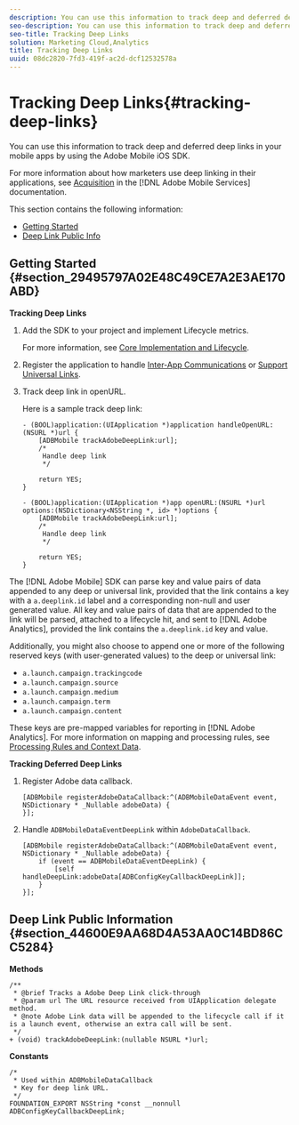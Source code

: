 ```yaml
---
description: You can use this information to track deep and deferred deep links in your mobile apps by using the Adobe Mobile iOS SDK.
seo-description: You can use this information to track deep and deferred deep links in your mobile apps by using the Adobe Mobile iOS SDK.
seo-title: Tracking Deep Links
solution: Marketing Cloud,Analytics
title: Tracking Deep Links
uuid: 08dc2820-7fd3-419f-ac2d-dcf12532578a
---
```


# Tracking Deep Links{#tracking-deep-links}

You can use this information to track deep and deferred deep links in your mobile apps by using the Adobe Mobile iOS SDK.

For more information about how marketers use deep linking in their applications, see [Acquisition](https://marketing.adobe.com/resources/help/en_US/mobile/index.html?f=acquisition_main) in the [!DNL Adobe Mobile Services] documentation.

This section contains the following information:

* [Getting Started](../../acquisition-main/tracking-deep-links/tracking-deep-links.md#section_29495797A02E48C49CE7A2E3AE170ABD) 
* [Deep Link Public Info](../../acquisition-main/tracking-deep-links/tracking-deep-links.md#section_44600E9AA68D4A53AA0C14BD86CC5284)

## Getting Started {#section_29495797A02E48C49CE7A2E3AE170ABD}

**Tracking Deep Links**

1. Add the SDK to your project and implement Lifecycle metrics.

   For more information, see [Core Implementation and Lifecycle](../../getting-started/dev-qs.md#concept_13176B6E37F547D6935E37125F457972). 
1. Register the application to handle [Inter-App Communications](https://developer.apple.com/library/ios/documentation/iPhone/Conceptual/iPhoneOSProgrammingGuide/Inter-AppCommunication/Inter-AppCommunication.html#//apple_ref/doc/uid/TP40007072-CH6-SW10) or [Support Universal Links](https://developer.apple.com/library/ios/documentation/General/Conceptual/AppSearch/UniversalLinks.html). 

1. Track deep link in openURL.

   Here is a sample track deep link:

   ```
   - (BOOL)application:(UIApplication *)application handleOpenURL:(NSURL *)url { 
       [ADBMobile trackAdobeDeepLink:url]; 
       /* 
        Handle deep link 
        */ 
     
       return YES; 
   } 
     
   - (BOOL)application:(UIApplication *)app openURL:(NSURL *)url options:(NSDictionary<NSString *, id> *)options { 
       [ADBMobile trackAdobeDeepLink:url]; 
       /* 
        Handle deep link 
        */ 
     
       return YES; 
   }
   ```

The [!DNL Adobe Mobile] SDK can parse key and value pairs of data appended to any deep or universal link, provided that the link contains a key with a `a.deeplink.id` label and a corresponding non-null and user generated value. All key and value pairs of data that are appended to the link will be parsed, attached to a lifecycle hit, and sent to [!DNL Adobe Analytics], provided the link contains the `a.deeplink.id` key and value.

Additionally, you might also choose to append one or more of the following reserved keys (with user-generated values) to the deep or universal link:

* `a.launch.campaign.trackingcode` 
* `a.launch.campaign.source` 
* `a.launch.campaign.medium` 
* `a.launch.campaign.term` 
* `a.launch.campaign.content`

These keys are pre-mapped variables for reporting in [!DNL Adobe Analytics]. For more information on mapping and processing rules, see [Processing Rules and Context Data](../../getting-started/proc-rules.md#concept_4DAF0756D0DB43BD8C0627E023665FA5).

**Tracking Deferred Deep Links**

1. Register Adobe data callback.

   ```
   [ADBMobile registerAdobeDataCallback:^(ADBMobileDataEvent event, NSDictionary * _Nullable adobeData) { 
   }];
   ```

1. Handle `ADBMobileDataEventDeepLink` within `AdobeDataCallback`.

   ```
   [ADBMobile registerAdobeDataCallback:^(ADBMobileDataEvent event, NSDictionary * _Nullable adobeData) { 
       if (event == ADBMobileDataEventDeepLink) { 
           [self handleDeepLink:adobeData[ADBConfigKeyCallbackDeepLink]]; 
       } 
   }];
   ```

## Deep Link Public Information {#section_44600E9AA68D4A53AA0C14BD86CC5284}

**Methods**

```
/** 
 * @brief Tracks a Adobe Deep Link click-through 
 * @param url The URL resource received from UIApplication delegate method. 
 * @note Adobe Link data will be appended to the lifecycle call if it is a launch event, otherwise an extra call will be sent. 
 */ 
+ (void) trackAdobeDeepLink:(nullable NSURL *)url;
```

**Constants**

```
/* 
 * Used within ADBMobileDataCallback 
 * Key for deep link URL. 
 */ 
FOUNDATION_EXPORT NSString *const __nonnull ADBConfigKeyCallbackDeepLink;
```


